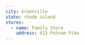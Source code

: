 ```yaml
---
city: Greenville
state: rhode island
stores:
  - name: Family Store
    address: 623 Putnam Pike
---
```

